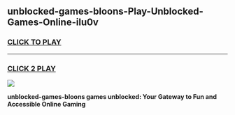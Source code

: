 
## unblocked-games-bloons-Play-Unblocked-Games-Online-ilu0v
<h3>
<a href="https://premium76.site?title=unblocked-games-bloons&ref=25A">CLICK TO PLAY</a></h3>
<hr>

<h3>
<a href="https://premium76.site?title=unblocked-games-bloons&ref=25A">CLICK 2 PLAY</a>
  
</h3>

<a href="https://premium76.site?title=unblocked-games-bloons&ref=25A"><img src="https://clearcache.store/games.png"></a>


**unblocked-games-bloons games unblocked: Your Gateway to Fun and Accessible Online Gaming**
